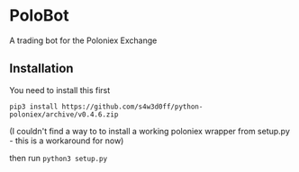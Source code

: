 # PoloBot
A trading bot for the Poloniex Exchange

## Installation

You need to install this first

`pip3 install https://github.com/s4w3d0ff/python-poloniex/archive/v0.4.6.zip`

(I couldn't find a way to to install a working poloniex wrapper from setup.py - this is a workaround for now)

then run
`python3 setup.py`
